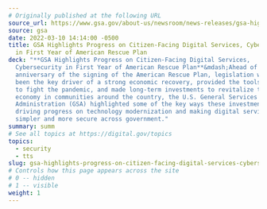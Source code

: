 ```yaml
---
# Originally published at the following URL
source_url: https://www.gsa.gov/about-us/newsroom/news-releases/gsa-highlights-progress-on-citizenfacing-digital-services-cybersecurity-in-first-year-of-american-rescue-plan-03102022
source: gsa
date: 2022-03-10 14:14:00 -0500
title: GSA Highlights Progress on Citizen-Facing Digital Services, Cybersecurity
  in First Year of American Rescue Plan
deck: "**GSA Highlights Progress on Citizen-Facing Digital Services,
  Cybersecurity in First Year of American Rescue Plan**&mdash;Ahead of the first
  anniversary of the signing of the American Rescue Plan, legislation which has
  been the key driver of a strong economic recovery, provided the tools needed
  to fight the pandemic, and made long-term investments to revitalize the local
  economy in communities around the country, the U.S. General Services
  Administration (GSA) highlighted some of the key ways these investments are
  driving progress on technology modernization and making digital services
  simpler and more secure across government."
summary: summ
# See all topics at https://digital.gov/topics
topics:
  - security
  - tts
slug: gsa-highlights-progress-on-citizen-facing-digital-services-cybersecurity-in-first-year-of-american-rescue-plan
# Controls how this page appears across the site
# 0 -- hidden
# 1 -- visible
weight: 1
---
```

